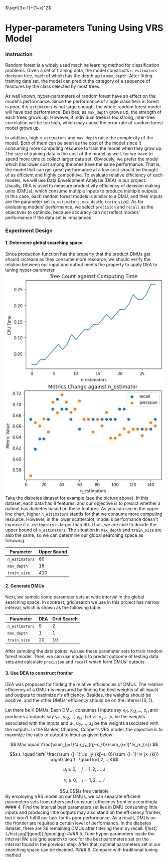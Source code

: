 $\sqrt{3x-1}+(1+x)^2$
# Hyper-parameters Tuning Using VRS Model
### Instruction
Random forest is a widely used machine learning method for classification problems. Given a set of training data, the model constructs `n_estimators` decision tree, each of which has the depth up to `max_depth`. After fitting training data set, the model can predict the category of a sequence of feactures by the class selected by most trees.

As well known, hyper-parameters of random forest have an effect on the model's performance. Since the performance of single classifiers in forest is poor, if `n_estimators` is not large enough, the whole random forest model will have bad performance. Besides, as `max_depth` grows up, the strength of each trees grows up. However, if individual trees is too strong, inter-tree correlation will be too high, which may cause the error rate of random forest model grows up.

In addition, high `n_estimators` and `max_depth` raise the complexity of the model. Both of them can be seen as the cost of the model since it consuming more computing resource to train the model when they grow up. The size of training data is the cost of the model as well, for we have to spend more time to collect larger data set. Obviously, we prefer the model which has lower cost among the ones have the same performance. That is, the model that can get great performance at a low cost should be thought of as efficient and highly competitive. To evaluate relative efficiency of each models, we will use Data Envelopment Analysis (DEA) in our project. Usually, DEA is used to measure productivity efficiency of decision making units (DMUs), which consume multiple inputs to produce multiple outputs. In this case, each random forest models is similar to a DMU, and their inputs are the parameter set (`n_estimators`, `max_depth`, `train_size`). As for evaluating models' performance, we select `precision` and `recall` as the objectives to optimize, because accuracy can not reflect models' performance if the data set is imbalanced.

### Experiment Design
#### 1. Determine global searching space
Since production function has the property that the product DMUs get should increase as they consume more resource, we should verify the relation between our input and output meets the property to apply DEA to tuning hyper-parameter.
![cpu_time](./cpu_time.jpg)
![metrics_change](./metrics_change.jpg)
Take the diabetes dataset for example (see the picture above). In this dataset, each data has 8 features, and our objective is to predict whether a patient has diabetes based on these features. As you can see in the upper line chart, higher `n_estimators` stands for that we consume more computing resource. However, in the lower scatterplot, model's performance doesn't improve if `n_estimators` is larger than 60. Thus, we are able to decide the upper bound of `n_estimators`. The situation in `max_depth` and `train_size` are also the same, so we can determine our global searching space as following.

Parameter  | Upper Bound
------------- | -------------
 `n_estimators` | 60
`max_depth`  | 16
`train_size`  | 410


#### 2. Generate DMUs
Next, we sample some parameter sets at wide interval in the global searching space. In contrast, grid search we use in this project has narrow interval, which is shown as the following table.

Parameter  | DEA | Grid Search
------------- | ------------- | -------------
 `n_estimators` | 5 | 2
`max_depth`  | 1 | 1
`train_size`  | 20 | 10

After sampling the data points, we use these parameter sets to train random forest model. Then, we can use models to predict outcome of testing data sets and calculate `precision` and `recall` which form DMUs' outputs. 
#### 3. Use DEA to construct frontier
DEA was proposed for finding the relative efficiencies of DMUs. The relative efficiency of a DMU **r** is measured by finding the best weights of all inputs and outputs to maximize **r**'s efficiency. Besides, the weights should be positive, and the other DMUs' efficiency should be on the interval [0, 1].

Let there be K DMUs. Each DMU<sub>r</sub> consumes I inputs say x<sub>r1</sup></sub>, x<sub>r2</sup></sub>,..., x<sub>rI</sup></sub> and produces J outputs say y<sub>r1</sup></sub>, y<sub>r2</sup></sub>,..., y<sub>rJ</sup></sub>. Let v<sub>1</sup></sub>, v<sub>2</sup></sub>,...,v<sub>I</sup></sub> be the weights associated with the inputs and u<sub>1</sup></sub>, u<sub>2</sup></sub>,..., u<sub>J</sup></sub> be the weights associated with the outputs. In the Banker, Charnes, Cooper's VRS model, the objective is to maximize the ratio of output to input as given below:

$$ Max \quad \frac{\sum_{j=1}^Ju_jy_{rj}-u_0}{\sum_{i=1}^Iv_jx_{ri}} $$

```math
s.t.
\quad
\left( \frac{\sum_{j=1}^Ju_jy_{kj}-u_0}{\sum_{i=1}^Iv_jx_{ki}} \right)
\leq 1
, \quad k=1,2,...,K
```
```math
u_j
\geq 0
, \quad j=1,2,...,J
```
```math
v_i
\geq 0
, \quad i=1,2,...,I
```
<center>$$u_0$$is free variable</center>
By employing VRS model on our DMUs, we can separate efficient parameters sets from others and construct efficiency frontier accordingly.
#### 4. Find the interval best parameters set lies in
DMU consuming little inputs and producing little outputs may also stand on the efficiency frontier, but it won't fulfill our task for its poor performance. As a result, DMUs on the frontier are required a certain level of performance. In the diabetes dataset, there are 36 remaining DMUs after filtering them by recall.
![hist](./hist.jpg)![good](./good.jpg)
#### 5. Tune hyper-parameters inside the interval
We use grid search to look for the best parameters set on the interval found in the previous step. After that, optimal parameters set in our searching space can be decided.
#### 6. Compare with traditional tuning method
